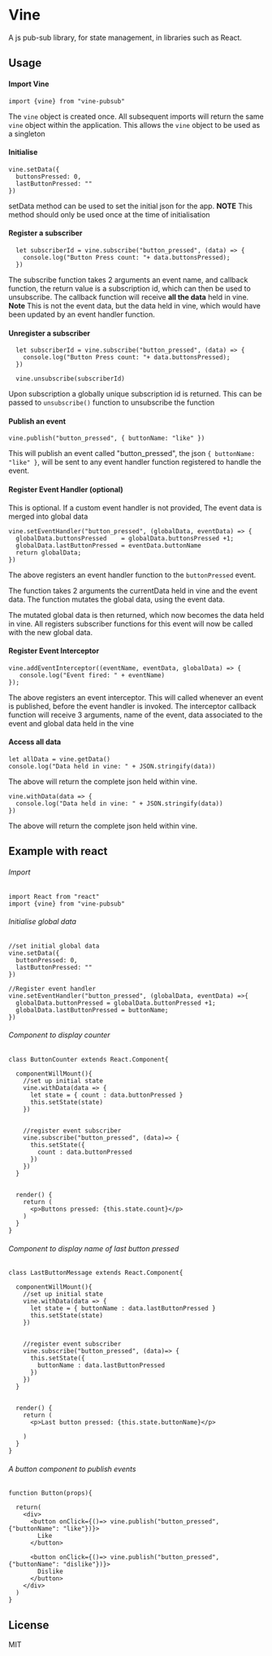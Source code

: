 # Vine
A js pub-sub library, for state management, in libraries such as React.


## Usage

#### Import Vine
  
    import {vine} from "vine-pubsub"
      
The ```vine``` object is created once. All subsequent imports will return the same ```vine``` object 
within the application. This allows the ```vine``` object to be used as a singleton 

#### Initialise
    
    vine.setData({
      buttonsPressed: 0,
      lastButtonPressed: ""
    })
    
setData method can be used to set the initial json for the app. 
**NOTE** This method should only be used once at the time of initialisation



#### Register a subscriber 
      
      let subscriberId = vine.subscribe("button_pressed", (data) => {
        console.log("Button Press count: "+ data.buttonsPressed);
      })
      
The subscribe function takes 2 arguments an event name, and callback function, the return value is a subscription id,
which can then be used to unsubscribe. The callback function
will receive **all the data** held in vine. **Note** This is not the event data, but the data held in vine, which 
would have been updated by an event handler function. 


#### Unregister a subscriber 
      
      let subscriberId = vine.subscribe("button_pressed", (data) => {
        console.log("Button Press count: "+ data.buttonsPressed);
      })
            
      vine.unsubscribe(subscriberId)
      
Upon subscription a globally unique subscription id is returned. This can be passed to ```unsubscribe()``` function 
to unsubscribe the function

#### Publish an event
          
    vine.publish("button_pressed", { buttonName: "like" })


This will publish an event called "button_pressed", the json ```{ buttonName: "like" }```, will be sent to
 any event handler function registered to handle the event. 
  

#### Register Event Handler (optional)
This is optional. If a custom event handler is not provided, The event data is merged into global data
  
    vine.setEventHandler("button_pressed", (globalData, eventData) => {
      globalData.buttonsPressed    = globalData.buttonsPressed +1;
      globalData.lastButtonPressed = eventData.buttonName
      return globalData;
    })


The above registers an event handler function to the `buttonPressed` event. 

The function takes 2 arguments the currentData held in vine and the event data. The function mutates the global data, using the event data. 

The mutated global data is then returned, which now becomes the data held in vine. All registers subscriber functions 
for this event will now be called with the new global data. 



#### Register Event Interceptor
  
    vine.addEventInterceptor((eventName, eventData, globalData) => {
       console.log("Event fired: " + eventName)    
    });


The above registers an event interceptor. This will called whenever an event is published, before the event handler is 
invoked. The interceptor callback function will receive 3 arguments, name of the event, data associated to the event
and global data held in the vine

#### Access all data 

    let allData = vine.getData()
    console.log("Data held in vine: " + JSON.stringify(data))    

The above will return the complete json held within vine. 

    vine.withData(data => {
      console.log("Data held in vine: " + JSON.stringify(data))     
    })
    
The above will return the complete json held within vine.


## Example with react

###### Import 

    import React from "react"
    import {vine} from "vine-pubsub"
    
###### Initialise global data 
    //set initial global data
    vine.setData({
      buttonPressed: 0,
      lastButtonPressed: ""
    })
    
    //Register event handler
    vine.setEventHandler("button_pressed", (globalData, eventData) =>{
      globalData.buttonPressed = globalData.buttonPressed +1;
      globalData.lastButtonPressed = buttonName;
    })
    
    
###### Component to display counter
    class ButtonCounter extends React.Component{
    
      componentWillMount(){
        //set up initial state
        vine.withData(data => {
          let state = { count : data.buttonPressed }
          this.setState(state)
        })
    
    
        //register event subscriber
        vine.subscribe("button_pressed", (data)=> {
          this.setState({
            count : data.buttonPressed
          })
        })
      }
    
    
      render() {
        return (
          <p>Buttons pressed: {this.state.count}</p>
        )
      }
    }
    

###### Component to display name of last button pressed

    class LastButtonMessage extends React.Component{
    
      componentWillMount(){
        //set up initial state
        vine.withData(data => {
          let state = { buttonName : data.lastButtonPressed }
          this.setState(state)
        })
    
    
        //register event subscriber
        vine.subscribe("button_pressed", (data)=> {
          this.setState({
            buttonName : data.lastButtonPressed
          })
        })
      }
    
    
      render() {
        return (
          <p>Last button pressed: {this.state.buttonName}</p>
    
        )
      }
    }
    
###### A button component to publish events

    function Button(props){
    
      return(
        <div>
          <button onClick={()=> vine.publish("button_pressed", {"buttonName": "like"})}>
            Like
          </button>
    
          <button onClick={()=> vine.publish("button_pressed", {"buttonName": "dislike"})}>
            Dislike
          </button>
        </div>
      )
    }
 
 
## License
 
 MIT
 
